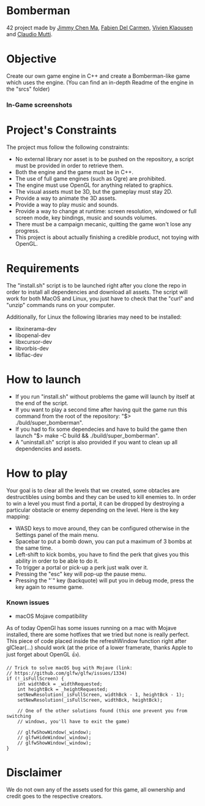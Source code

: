 # Bomberman
42 project made by [Jimmy Chen Ma](https://github.com/Qwesaqwes), [Fabien Del Carmen](https://github.com/fdel-car), [Vivien Klaousen](https://github.com/vklaouse) and [Claudio Mutti](https://github.com/Tolo789).

# Objective
Create our own game engine in C++ and create a Bomberman-like game which uses the engine.
(You can find an in-depth Readme of the engine in the "srcs" folder)

### In-Game screenshots


# Project's Constraints
The project mus follow the following constraints:
- No external library nor asset is to be pushed on the repository, a script must be provided in order to retrieve them.
- Both the engine and the game must be in C++.
- The use of full game engines (such as Ogre) are prohibited.
- The engine must use OpenGL for anything related to graphics.
- The visual assets must be 3D, but the gameplay must stay 2D.
- Provide a way to animate the 3D assets.
- Provide a way to play music and sounds.
- Provide a way to change at runtime: screen resolution, windowed or full screen mode, key bindings, music and sounds volumes.
- There must be a campaign mecanic, quitting the game won't lose any progress.
- This project is about actually finishing a credible product, not toying with OpenGL.

# Requirements
The "install.sh" script is to be launched right after you clone the repo in order to install all dependencies and download all assets.
The script will work for both MacOS and Linux, you just have to check that the "curl" and "unzip" commands runs on your computer.

Additionally, for Linux the following libraries may need to be installed:
* libxinerama-dev
* libopenal-dev
* libxcursor-dev
* libvorbis-dev
* libflac-dev

# How to launch
- If you run "install.sh" without problems the game will launch by itself at the end of the script.
- If you want to play a second time after having quit the game run this command from the root of the repository: "$> ./buld/super_bomberman".
- If you had to fix some dependecies and have to build the game then launch "$> make -C build  && ./build/super_bomberman".
- A "uninstall.sh" script is also provided if you want to clean up all dependencies and assets.

# How to play
Your goal is to clear all the levels that we created, some obtacles are destructibles using bombs and they can be used to kill enemies to. In order to win a level you must find a portal, it can be dropped by destroying a particular obstacle or enemy depending on the level.
Here is the key mapping:
- WASD keys to move around, they can be configured otherwise in the Settings panel of the main menu.
- Spacebar to put a bomb down, you can put a maximum of 3 bombs at the same time.
- Left-shift to kick bombs, you have to find the perk that gives you this ability in order to be able to do it.
- To trigger a portal or pick-up a perk just walk over it.
- Pressing the "esc" key will pop-up the pause menu.
- Pressing the "\`" key (backquote) will put you in debug mode, press the key again to resume game.

### Known issues
* macOS Mojave compatibility

As of today OpenGl has some issues running on a mac with Mojave installed, there are some hotfixes that we tried but none is really perfect.
This piece of code placed inside the refreshWindow function right after glClear(...) should work (at the price of a lower framerate, thanks Apple to just forget about OpenGL 👍).
```
// Trick to solve macOS bug with Mojave (link:
// https://github.com/glfw/glfw/issues/1334)
if (!_isFullScreen) {
    int widthBck = _widthRequested;
    int heightBck = _heightRequested;
    setNewResolution(_isFullScreen, widthBck - 1, heightBck - 1);
    setNewResolution(_isFullScreen, widthBck, heightBck);

    // One of the other solutions found (this one prevent you from switching
    // windows, you'll have to exit the game)

    // glfwShowWindow(_window);
    // glfwHideWindow(_window);
    // glfwShowWindow(_window);
}
```

# Disclaimer
We do not own any of the assets used for this game, all ownership and credit goes to the respective creators.
